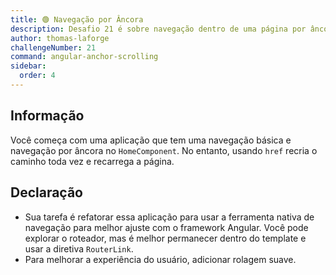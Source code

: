 ```yaml
---
title: 🟢 Navegação por Âncora
description: Desafio 21 é sobre navegação dentro de uma página por âncora
author: thomas-laforge
challengeNumber: 21
command: angular-anchor-scrolling
sidebar:
  order: 4
---
```


## Informação

Você começa com uma aplicação que tem uma navegação básica e navegação por âncora no `HomeComponent`. No entanto, usando `href` recria o caminho toda vez e recarrega a página.

## Declaração

- Sua tarefa é refatorar essa aplicação para usar a ferramenta nativa de navegação para melhor ajuste com o framework Angular. Você pode explorar o roteador, mas é melhor permanecer dentro do template e usar a diretiva `RouterLink`.
- Para melhorar a experiência do usuário, adicionar rolagem suave.
